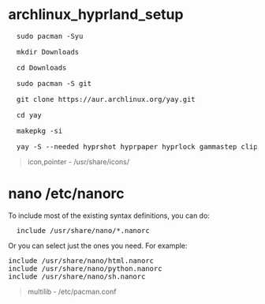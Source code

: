 # archlinux_hyprland_setup

<pre>
  sudo pacman -Syu

  mkdir Downloads

  cd Downloads

  sudo pacman -S git

  git clone https://aur.archlinux.org/yay.git
  
  cd yay
  
  makepkg -si

  yay -S --needed hyprshot hyprpaper hyprlock gammastep cliphist pamixer ttf-hack-nerd otf-comicshanns-nerd nwg-look thorium-browser-bin catppuccin-gtk-theme-mocha starship bibata-rainbow-cursor-theme gnome-disk-utility noto-fonts noto-fonts-cjk noto-fonts-emoji noto-fonts-extra
</pre>

> icon,pointer - /usr/share/icons/
# nano /etc/nanorc 
 To include most of the existing syntax definitions, you can do:
<pre>
  include /usr/share/nano/*.nanorc
</pre>
 Or you can select just the ones you need.  For example:
<pre>
include /usr/share/nano/html.nanorc
include /usr/share/nano/python.nanorc
include /usr/share/nano/sh.nanorc
</pre>

> multilib - /etc/pacman.conf

